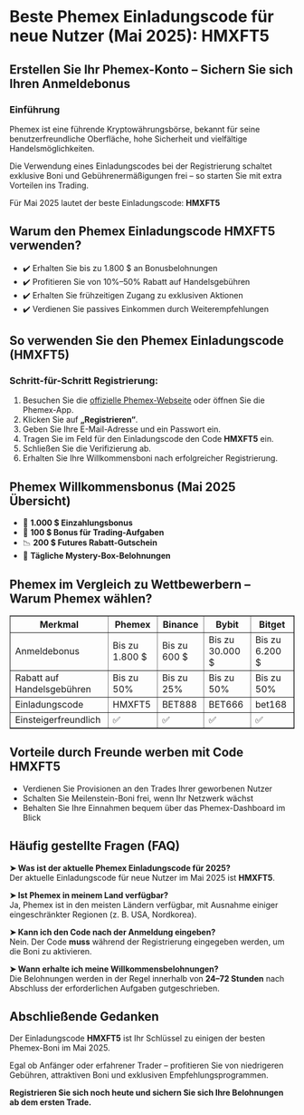 <h1>Beste Phemex Einladungscode für neue Nutzer (Mai 2025): HMXFT5</h1>
<h2>Erstellen Sie Ihr Phemex-Konto – Sichern Sie sich Ihren Anmeldebonus</h2>
<h3>Einführung</h3>
<p>Phemex ist eine führende Kryptowährungsbörse, bekannt für seine benutzerfreundliche Oberfläche, hohe Sicherheit und vielfältige Handelsmöglichkeiten.</p>
<p>Die Verwendung eines Einladungscodes bei der Registrierung schaltet exklusive Boni und Gebührenermäßigungen frei – so starten Sie mit extra Vorteilen ins Trading.</p>
<p>Für Mai 2025 lautet der beste Einladungscode: <strong>HMXFT5</strong></p>
<h2>Warum den Phemex Einladungscode HMXFT5 verwenden?</h2>
<ul>
<li>✔️ Erhalten Sie bis zu 1.800 $ an Bonusbelohnungen</li>
<li>✔️ Profitieren Sie von 10%–50% Rabatt auf Handelsgebühren</li>
<li>✔️ Erhalten Sie frühzeitigen Zugang zu exklusiven Aktionen</li>
<li>✔️ Verdienen Sie passives Einkommen durch Weiterempfehlungen</li>
</ul>
<h2>So verwenden Sie den Phemex Einladungscode (HMXFT5)</h2>
<h3>Schritt-für-Schritt Registrierung:</h3>
<ol>
<li>Besuchen Sie die <a href="https://phemex.com/register?group=4944&referralCode=HMXFT5" target="_blank" rel="noopener noreferrer">offizielle Phemex-Webseite</a> oder öffnen Sie die Phemex-App.</li>
<li>Klicken Sie auf <strong>„Registrieren“</strong>.</li>
<li>Geben Sie Ihre E-Mail-Adresse und ein Passwort ein.</li>
<li>Tragen Sie im Feld für den Einladungscode den Code <strong>HMXFT5</strong> ein.</li>
<li>Schließen Sie die Verifizierung ab.</li>
<li>Erhalten Sie Ihre Willkommensboni nach erfolgreicher Registrierung.</li>
</ol>
<h2>Phemex Willkommensbonus (Mai 2025 Übersicht)</h2>
<ul>
<li>🎁 <strong>1.000 $ Einzahlungsbonus</strong></li>
<li>💸 <strong>100 $ Bonus für Trading-Aufgaben</strong></li>
<li>📉 <strong>200 $ Futures Rabatt-Gutschein</strong></li>
<li>🎊 <strong>Tägliche Mystery-Box-Belohnungen</strong></li>
</ul>
<h2>Phemex im Vergleich zu Wettbewerbern – Warum Phemex wählen?</h2>
<table border="1" cellpadding="5" cellspacing="0">
<tr>
<th>Merkmal</th>
<th>Phemex</th>
<th>Binance</th>
<th>Bybit</th>
<th>Bitget</th>
</tr>
<tr>
<td>Anmeldebonus</td>
<td>Bis zu 1.800 $</td>
<td>Bis zu 600 $</td>
<td>Bis zu 30.000 $</td>
<td>Bis zu 6.200 $</td>
</tr>
<tr>
<td>Rabatt auf Handelsgebühren</td>
<td>Bis zu 50%</td>
<td>Bis zu 25%</td>
<td>Bis zu 50%</td>
<td>Bis zu 50%</td>
</tr>
<tr>
<td>Einladungscode</td>
<td>HMXFT5</td>
<td>BET888</td>
<td>BET666</td>
<td>bet168</td>
</tr>
<tr>
<td>Einsteigerfreundlich</td>
<td>✅</td>
<td>✅</td>
<td>✅</td>
<td>✅</td>
</tr>
</table>
<h2>Vorteile durch Freunde werben mit Code HMXFT5</h2>
<ul>
<li>Verdienen Sie Provisionen an den Trades Ihrer geworbenen Nutzer</li>
<li>Schalten Sie Meilenstein-Boni frei, wenn Ihr Netzwerk wächst</li>
<li>Behalten Sie Ihre Einnahmen bequem über das Phemex-Dashboard im Blick</li>
</ul>
<h2>Häufig gestellte Fragen (FAQ)</h2>
<p><strong>➤ Was ist der aktuelle Phemex Einladungscode für 2025?</strong><br>Der aktuelle Einladungscode für neue Nutzer im Mai 2025 ist <strong>HMXFT5</strong>.</p>
<p><strong>➤ Ist Phemex in meinem Land verfügbar?</strong><br>Ja, Phemex ist in den meisten Ländern verfügbar, mit Ausnahme einiger eingeschränkter Regionen (z. B. USA, Nordkorea).</p>
<p><strong>➤ Kann ich den Code nach der Anmeldung eingeben?</strong><br>Nein. Der Code <strong>muss</strong> während der Registrierung eingegeben werden, um die Boni zu aktivieren.</p>
<p><strong>➤ Wann erhalte ich meine Willkommensbelohnungen?</strong><br>Die Belohnungen werden in der Regel innerhalb von <strong>24–72 Stunden</strong> nach Abschluss der erforderlichen Aufgaben gutgeschrieben.</p>
<h2>Abschließende Gedanken</h2>
<p>Der Einladungscode <strong>HMXFT5</strong> ist Ihr Schlüssel zu einigen der besten Phemex-Boni im Mai 2025.</p>
<p>Egal ob Anfänger oder erfahrener Trader – profitieren Sie von niedrigeren Gebühren, attraktiven Boni und exklusiven Empfehlungsprogrammen.</p>
<p><strong>Registrieren Sie sich noch heute und sichern Sie sich Ihre Belohnungen ab dem ersten Trade.</strong></p>
